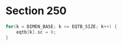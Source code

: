# Section 250

```c << Initialize table entries (done by INITEX only) >>+=
for(k = DIMEN_BASE; k <= EQTB_SIZE; k++) {
    eqtb[k].sc = 0;
}
```
